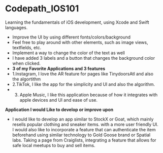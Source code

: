 # Codepath_IOS101
Learning the fundamentals of iOS development, using Xcode and Swift languages.
- Improve the UI by using different fonts/colors/background
- Feel free to play around with other elements, such as image views, textfields, etc.
- Implement a way to change the color of the text as well
- I have added 3 labels and a button that changes the background color when clicked.
- **3 of my Favorite Applications and 3 features**
- 1.Instagram, I love the AR feature for pages like TinydoorsAtl and also the algortithm
- 2.TikTok, I like the app for the simplicity and UI and also the algorithm.
- 3. Apple Music, I like this application because of how it integrates with apple devices and UI and ease of use.
  
**Application I would Like to develop or improve upon**
- I would like to develop an app similar to StockX or Goat, which mainly resells popular clothing and sneaker items.  with a more user friendly UI. I would also like to incorporate a feature that can authenticate the item beforehand using similar technology to Gold Goose brand or  Spatial labs. Taking a page from Craiglists, integrating a feature that allows for safe local meetups to buy and sell items.
